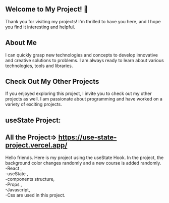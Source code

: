 ## Welcome to My Project! 👋

Thank you for visiting my projects! I'm thrilled to have you here, and I hope you find it interesting and helpful.

## About Me
I can quickly grasp new technologies and concepts to develop innovative and creative solutions to problems. I am always ready to learn about various technologies, tools and libraries.

## Check Out My Other Projects 
If you enjoyed exploring this project, I invite you to check out my other projects as well. I am passionate about programming and have worked on a variety of exciting projects.

## useState Project:
## All the Project=>  https://use-state-project.vercel.app/
Hello friends. Here is my project using the useState Hook. In the project, the background color changes randomly and a new course is added randomly. <br>
-React , <br> 
-useState ,<br>
-components structure, <br>
-Props ,<br> 
-Javascript,<br> 
-Css are used in this project.

